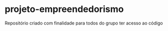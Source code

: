 # projeto-empreendedorismo
Repositório criado com finalidade para todos do grupo ter acesso ao código

